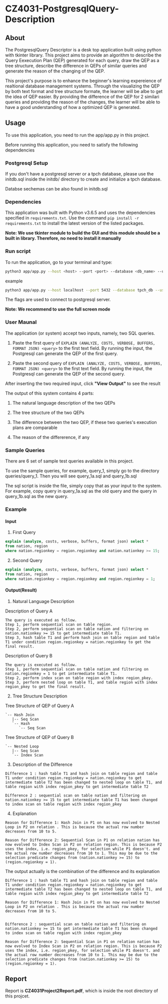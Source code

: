 # CZ4031-PostgresqlQuery-Description

## About

The PostgresqlQuery Descriptor is a desk top application built using python with tkinter library. This project aims to provide an algorithm to describe the Query Eexecution Plan (QEP) generated for each query, draw the QEP as a tree structure, describe the difference in QEPs of similar queries and generate the reason of the changing of the QEP.

This project's purpose is to enhance the beginner's learning expereience of realtional database management systems. Through the visualizing the QEP by both text format and tree structure formate, the learner will be albe to get the idea of QEP easier. By providing the difference of the QEP for 2 similari queries and providing the reason of the changes, the learner will be able to have a good understanding of how a optimized QEP is generated.


## Usage

To use this application, you need to run the app/app.py in this project.

Before running this application, you need to satisfy the following dependencies

### Postgresql Setup

If you don't have a postgresql server or a tpch database, please use the initdb.sql inside the initdb/ directory to create and initialize a tpch database.

Databse sechemas can be also found in initdb.sql

### Dependencies

This application was built with Python v3.6.5 and uses the dependencies specified in `requirements.txt`. Use the command `pip install -r requirements.txt` to install the latest version of the listed packages.

**Note: We use tkinter module to build the GUI and this module should be a built in library. Therefore, no need to install it manually**

### Run script

To run the application, go to your terminal and type:
```bash
python3 app/app.py --host <host> --port <port> --database <db_name> --user <username> --password <password>
```
example
```bash
python3 app/app.py --host localhost --port 5432 --database tpch_db --user eric --password ""
```

The flags are used to connect to postgresql server.

**Note: We recommend to use the full screen mode**

### User Maunal

The application (or system) accept two inputs, namely, two SQL queries.

1. Paste the first query of `EXPLAIN (ANALYZE, COSTS, VERBOSE, BUFFERS, FORMAT JSON) <query>` to the first text field. By running the input, the Postgresql can generate the QEP of the first query.

2. Paste the second query of `EXPLAIN (ANALYZE, COSTS, VERBOSE, BUFFERS, FORMAT JSON) <query>` to the first text field. By running the input, the Postgresql can generate the QEP of the second query.

After inserting the two required input, click **"View Output"** to see the result

The output of this system contains 4 parts:
1. The natural language description of the two QEPs

2. The tree structure of the two QEPs

3. The difference between the two QEP, if these two queries's execution plans are comparable

4. The reason of the differerence, if any

### Sample Queries

There are 6 set of sample test queries available in this project.

To use the sample queries, for example, query_1, simply go to the directory queries/query_1. Then you will see query_1a.sql and query_1b.sql

The sql script is inside the file, simply copy that as your input to the system. For example, copy query in query_1a.sql as the old query and the query in query_1b.sql as the new query.

### Example

#### Input
1. First Query

```sql
explain (analyze, costs, verbose, buffers, format json) select *
from nation, region
where nation.regionkey = region.regionkey and nation.nationkey >= 15;
```

2. Second Query

```sql
explain (analyze, costs, verbose, buffers, format json) select *
from nation, region
where nation.regionkey = region.regionkey and region.regionkey = 1;
```

#### Output(Result)

1. Natural Language Description

Description of Query A
```
The query is executed as follow.
Step 1, perform sequential scan on table region.
Step 2, perform sequential scan on table nation and filtering on nation.nationkey >= 15 to get intermediate table T1.
Step 3, hash table T1 and perform hash join on table region and table T1 under condition region.regionkey = nation.regionkey to get the final result.
```

Description of Query B
```
The query is executed as follow.
Step 1, perform sequential scan on table nation and filtering on nation.regionkey = 1 to get intermediate table T1.
Step 2, perform index scan on table region with index region_pkey.
Step 3, perform nested loop on table T1, and table region with index region_pkey to get the final result.
```

2. Tree Structure Description

Tree Structure of QEP of Query A
```
`-- Hash Join
   |-- Seq Scan
   `-- Hash
      `-- Seq Scan
```

Tree Structure of QEP of Query B
```
`-- Nested Loop
   |-- Seq Scan
   `-- Index Scan
```

3. Description of the Difference

```
Difference 1 : hash table T1 and hash join on table region and table T1 under condition region.regionkey = nation.regionkey to get intermediate table T2 has been changed to nested loop on table T1, and table region with index region_pkey to get intermediate table T2

Difference 2 : sequential scan on table nation and filtering on nation.nationkey >= 15 to get intermediate table T1 has been changed to index scan on table region with index region_pkey
```

4. Explanation

```
Reason for Difference 1: Hash Join in P1 on has now evolved to Nested Loop in P2 on relation . This is because the actual row number decreases from 10 to 5. 

Reason for Difference 2: Sequential Scan in P1 on relation nation has now evolved to Index Scan in P2 on relation region. This is because P2 uses the index, i.e. region_pkey, for selection while P1 doesn't. and the actual row number decreases from 10 to 1. This may be due to the selection predicate changes from (nation.nationkey >= 15) to (region.regionkey = 1). 
```

The output actually is the combination of the difference and its explanation
```
Difference 1 : hash table T1 and hash join on table region and table T1 under condition region.regionkey = nation.regionkey to get intermediate table T2 has been changed to nested loop on table T1, and table region with index region_pkey to get intermediate table T2

Reason for Difference 1: Hash Join in P1 on has now evolved to Nested Loop in P2 on relation . This is because the actual row number decreases from 10 to 5. 


Difference 2 : sequential scan on table nation and filtering on nation.nationkey >= 15 to get intermediate table T1 has been changed to index scan on table region with index region_pkey

Reason for Difference 2: Sequential Scan in P1 on relation nation has now evolved to Index Scan in P2 on relation region. This is because P2 uses the index, i.e. region_pkey, for selection while P1 doesn't. and the actual row number decreases from 10 to 1. This may be due to the selection predicate changes from (nation.nationkey >= 15) to (region.regionkey = 1). 
```

## Report

Report is **CZ4031Project2Report.pdf**, which is inside the root directory of this projcet.